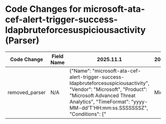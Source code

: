 # Code Changes for microsoft-ata-cef-alert-trigger-success-ldapbruteforcesuspiciousactivity (Parser)

| Code Change | Field Name | 2025.11.1 | 2025.12.1 |
|-------------|------------|-----------|------------|
| removed_parser | N/A | {"Name": "microsoft-ata-cef-alert-trigger-success-ldapbruteforcesuspiciousactivity", "Vendor": "Microsoft", "Product": "Microsoft Advanced Threat Analytics", "TimeFormat": "yyyy-MM-dd'T'HH:mm:ss.SSSSSSSZ", "Conditions": ["|Microsoft|ATA|", "|LdapBruteForceSuspiciousActivity|", "CEF:"], "Fields": ["Auth\.[^\s]+\s*({host}[^\s]+)", "CEF:([^\|]*\|){4}({alert_type}[^\|]+)\|({alert_name}[^\|]+)\|({alert_severity}[^\|]+)\|", "start=({time}\d\d\d\d-\d\d-\d\dT\d\d:\d\d:\d\d\.\d+Z)", "msg=({additional_info}[^=]+?)\s+(\w+=|$)", "msg=[^=]*? from (?:({src_ip}\d{1,3}\.\d{1,3}\.\d{1,3}\.\d{1,3})|({src_host}[^\.\s]+))", "cs1=({additional_info}[^=]+?)\s*\"*(\w+=|$)"], "ParserVersion": "v1.0.0"} | N/A |